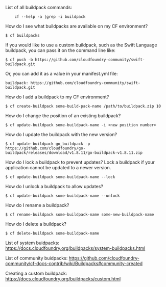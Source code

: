 
List of all buildpack commands: 
    
        cf --help -a |grep -i buildpack

How do I see what buildpacks are available on my CF environment?

    $ cf buildpacks

If you would like to use a custom buildpack, such as the Swift Language buildpack, you can pass it on the command line like:

    $ cf push -b https://github.com/cloudfoundry-community/swift-buildpack.git

Or, you can add it as a value in your manifest.yml file:

    buildpack: https://github.com/cloudfoundry-community/swift-buildpack.git

How do I add a buildpack to my CF environment?

    $ cf create-buildpack some-build-pack-name /path/to/buildpack.zip 10

How do I change the position of an existing buildpack?

    $ cf update-buildpack some-buildpack-name -i <new position number>

How do I update the buildpack with the new version?
    
    $ cf update-buildpack go_buildpack -p https://github.com/cloudfoundry/go-buildpack/releases/download/v1.8.11/go-buildpack-v1.8.11.zip 

How do I lock a buildpack to prevent updates?
Lock a buildpack if your application cannot be updated to a newer version.

    $ cf update-buildpack some-buildpack-name --lock

How do I unlock a buildpack to allow updates?

    $ cf update-buildpack some-buildpack-name --unlock

How do I rename a buildpack?

    $ cf rename-buildpack some-buildpack-name some-new-buildpack-name

How do I delete a buildpack?

    $ cf delete-buildpack some-buildpack-name
    
    
List of system buidpacks:
https://docs.cloudfoundry.org/buildpacks/system-buildpacks.html

List of community buidpacks:
https://github.com/cloudfoundry-community/cf-docs-contrib/wiki/Buildpacks#community-created

Creating a custom buildpack: 
https://docs.cloudfoundry.org/buildpacks/custom.html


